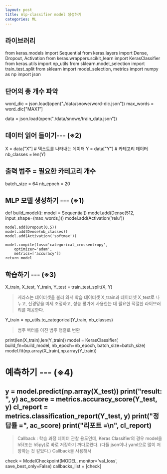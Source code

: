 ```yaml
---
layout: post
title: mlp-classifier model 생성하기
categories: ML
---
```

## 라이브러리
from keras.models import Sequential
from keras.layers import Dense, Dropout, Activation
from keras.wrappers.scikit_learn import KerasClassifier
from keras.utils import np_utils
from sklearn.model_selection import train_test_split
from sklearn import model_selection, metrics
import numpy as np
import json

## 단어의 총 개수 파악
word_dic = json.load(open("./data/snowe/word-dic.json"))
max_words = word_dic["MAX1"]

data = json.load(open("./data/snowe/train_data.json"))
## 데이터 읽어 들이기--- (※2)
X = data["X"] # 텍스트를 나타내는 데이터
Y = data["Y"] # 카테고리 데이터
nb_classes = len(Y)
## 출력 범주 = 필요한 카테고리 개수
batch_size = 64
nb_epoch = 20

## MLP 모델 생성하기 --- (※1)
<!--
perceptron n개의 데이터를 가지고 0과 1로 답을 내릴 수 있는 알고리즘
MLP 혹은 multi layer perceptreon은 여러층의 perceptron으로 이뤄진 경우를 말한다.
가장 간단한 Sequential 모델을 만들었다. 선형 파이프라인(스택)이다.
-->
def build_model():
    model = Sequential()
    model.add(Dense(512, input_shape=(max_words,)))
    model.add(Activation('relu'))
<!--
512개의 인공 뉴런, 모든 단어만큼을 입력 형상(개수)으로 받는다
단어 종류만큼의 뉴런이 입력층으로 있다.
relu: 정류된 선형 유닛, rectified linear unit으로 f(x) = max(0, x)으로 정의한다.
=> 활성화 함수의 일종, 여러 옵티마이저를 테스트하면서 신경망의 오차를 점차적으로 줄여 기본 빌딩 블록을 학습 알고리즘으로 사용한다.
-->
    model.add(Dropout(0.5))
    model.add(Dense(nb_classes))
    model.add(Activation('softmax'))
<!--
신경망에 드롭아웃 추가
성능을 올리는 방법 중 하나로, 네트워크 내부로 전달되는 값 중 일부를 드로아웃 확률로 무작위로 제거한다 -> 잘 알려진 일반화 방법
카테고리만큼의 은닉계층을 추가한다.
마지막 계층은 활성화 함수로 softmax를 갖는다.
metric은 목적 함수와 비슷하지만 유일한 차이점은 모델을 학습하는 데 사용하지 않고 평가하는 데만 사용
model을 컴파일하는데 사용
accuracy(정확도) : 타겟을 정확히 예측한 비율 -> 실제 예측이 얼마나 정확한가
Precision(정밀도) : 참(또는 거짓)이라고 예측한 값 중에서, 실제로 참(또는 거짓)이  얼마나 있는가
Recall(재현율) : 전체 정답에서 참이라고 예측한 것이 실제로 참인 경우의 비율
f1 - score : 정밀도와 재현율의 평균
-->
    model.compile(loss='categorical_crossentropy',
        optimizer='adam',
        metrics=['accuracy'])
    return model

## 학습하기 --- (※3)
X_train, X_test, Y_train, Y_test = train_test_split(X, Y)
> 케라스는 데이터셋을 불러 와서 학습 데이터셋 X_train과 데이터셋 X_test로 나누고, 신경망을 미세 조정하고, 성능 평가에 사용한는 데 필요한 적절한 라이브러리를 제공한다.

Y_train = np_utils.to_categorical(Y_train, nb_classes)
>  범주 벡터를 이진 범주 행렬로 변환

print(len(X_train),len(Y_train))
model = KerasClassifier(
    build_fn=build_model,
    nb_epoch=nb_epoch,
    batch_size=batch_size)
model.fit(np.array(X_train),np.array(Y_train))
<!--
epoch : 모델이 학습 데이터를 살펴본 횟수, 각 횟수마다 옵티마이저가 가중치 조절한다.
batch_size : 가중치 조절 전까지 살펴본 학습 데이터의 수
모델을 한번 밖에 안 돌렸구나....
model.fit(np.array(X_train),np.array(Y_train), batch_size=BATCH_SIZE, epoches=nb_epoch)
-->
# 예측하기 --- (※4)
y = model.predict(np.array(X_test))
print("result: ", y)
ac_score = metrics.accuracy_score(Y_test, y)
cl_report = metrics.classification_report(Y_test, y)
print("정답률 =", ac_score)
print("리포트 =\n", cl_report)
---

>Callback : 학습 과정 데이터 관찰 용도인데, Keras Classifier의 경우 model을 h5(또는 h5py)로 바로 저장하기 까다로웠다. (다들 json이나 yaml으로 많이 저장하는 것 같았다.) Callback을 사용해서

check = ModelCheckpoint(MODEL, monitor='val_loss', save_best_only=False)
callbacks_list = [check]
